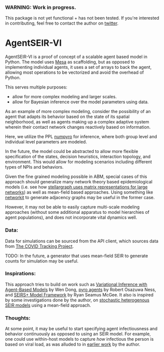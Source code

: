 ### WARNING: Work in progress.

This package is not yet functional + has not been tested. If you're interested in contributing, feel free to contact the author on [twitter](http://twitter.com/johnurbanik).

# AgentSEIR-VI


AgentSEIR-VI is a proof of concept of a scalable agent based model in Python. The model uses [Mesa](https://mesa.readthedocs.io/en/master/) as scaffolding, but as opposed to implementing individual agents, it uses a set of arrays to back the agent, allowing most operations to be vectorized and avoid the overhead of Python.

This serves multiple purposes:
- allow for more complex modeling and larger scales.
- allow for Bayesian inference over the model parameters using data.

As an example of more complex modeling, consider the possibility of an agent that adapts its behavior based on the state of its spatial neighborhood, as well as agents making up a complex adaptive system wherein their contact network changes reactively based on information.

Here, we utilize the PPL [numpyro](https://github.com/pyro-ppl/numpyro) for inference, where both group level and individual level parameters are modeled.

In the future, the model could be abstracted to allow more flexible specification of the states, decision heuristics, interaction topology, and environment. This would allow for modeling scenarios including different types of NPIs and behaviors.

Given the fine grained modeling possible in ABM, special cases of this approach should generalize many network theory based epidemiological models (i.e. see how [stellargraph uses matrix representations for large networks](https://medium.com/stellargraph/faster-machine-learning-on-larger-graphs-how-numpy-and-pandas-slashed-memory-and-time-in-79b6c63870ef)) as well as mean-field based approaches. Using something like [networkit](https://networkit.github.io/dev-docs/python_api/algebraic.html) to generate adjacency graphs may be useful in the former case.

 However, it may not be able to easily capture multi-scale modeling approaches (without some additional apparatus to model hierarchies of agent populations), and does not incorporate vital dynamics well.

### Data:

Data for simulations can be sourced from the API client, which sources data from [The COVID Tracking Project](https://covidtracking.com/data/api).

TODO: In the future, a generator that uses mean-field SEIR to generate counts for simulation may be useful.

### Inspirations:

This approach tries to build on work such as [Variational Inference with Agent-Based Models](https://arxiv.org/abs/1605.04360) by Wen Dong, [pyro agents](https://github.com/robertness/pyro_agents) by Robert Osazuwa Ness, and [SEIRS+ Model Framework](https://github.com/ryansmcgee/seirsplus) by Ryan Seamus McGee. It also is inspired by some investigations done by the author, on [stochastic heterogenous SEIR models](https://github.com/epi-center/planning/tree/master/modeling/stochastic-eSEIR-with-heterogeneity) using a mean-field approach.

### Thoughts:

At some point, it may be useful to start specifying agent infectiousness and behavior continuously as opposed to using an SEIR model. For example, one could use within-host models to capture *how* infectious the person is based on viral load, as was alluded to in [earlier work](https://github.com/epi-center/planning/blob/master/modeling/within-host/within_host_dynamics.ipynb) by the author.